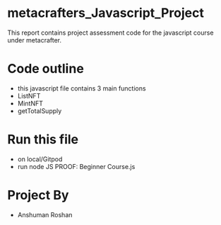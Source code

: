 # metacrafters_Javascript_Project
This report contains project assessment code for the javascript course under metacrafter.


# Code outline 

- this javascript file contains 3 main functions
- ListNFT
- MintNFT
- getTotalSupply


# Run this file

- on local/Gitpod
- run node JS PROOF: Beginner Course.js

# Project By
- Anshuman Roshan
